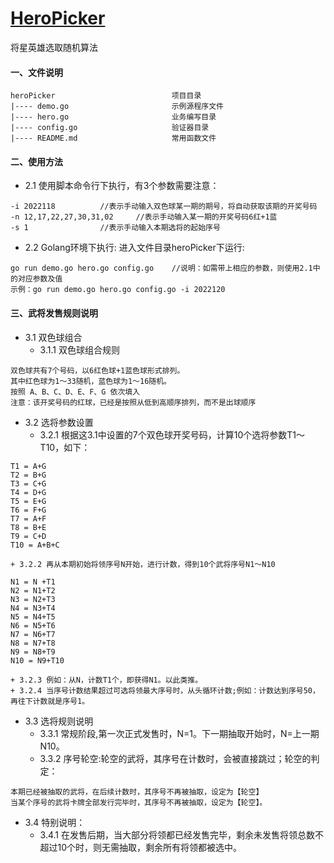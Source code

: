 # [HeroPicker](https://github.com/yueqi-jiangxing/heroPicker)

将星英雄选取随机算法

#### 一、文件说明

    heroPicker					        项目目录
    |---- demo.go				        示例源程序文件
    |---- hero.go						业务编写目录
    |---- config.go						验证器目录
    |---- README.md						常用函数文件

#### 二、使用方法

+ 2.1 使用脚本命令行下执行，有3个参数需要注意：
```
-i 2022118			//表示手动输入双色球某一期的期号，将自动获取该期的开奖号码
-n 12,17,22,27,30,31,02		//表示手动输入某一期的开奖号码6红+1蓝
-s 1				//表示手动输入本期选将的起始序号
```

+ 2.2 Golang环境下执行: 进入文件目录heroPicker下运行: 
```
go run demo.go hero.go config.go	//说明：如需带上相应的参数，则使用2.1中的对应参数及值
示例：go run demo.go hero.go config.go -i 2022120
```

#### 三、武将发售规则说明

+ 3.1 双色球组合
	+ 3.1.1 双色球组合规则
```
双色球共有7个号码，以6红色球+1蓝色球形式排列。
其中红色球为1～33随机，蓝色球为1～16随机。
按照 A、B、C、D、E、F、G 依次填入
注意：该开奖号码的红球，已经是按照从低到高顺序排列，而不是出球顺序
```

+ 3.2 选将参数设置
	+ 3.2.1 根据这3.1中设置的7个双色球开奖号码，计算10个选将参数T1～T10，如下：
```
T1 = A+G
T2 = B+G
T3 = C+G
T4 = D+G
T5 = E+G
T6 = F+G
T7 = A+F
T8 = B+E
T9 = C+D
T10 = A+B+C
```
	+ 3.2.2 再从本期初始将领序号N开始，进行计数，得到10个武将序号N1～N10
```
N1 = N +T1
N2 = N1+T2
N3 = N2+T3
N4 = N3+T4
N5 = N4+T5
N6 = N5+T6
N7 = N6+T7
N8 = N7+T8
N9 = N8+T9
N10 = N9+T10
```

	+ 3.2.3 例如：从N，计数T1个，即获得N1。以此类推。
	+ 3.2.4 当序号计数结果超过可选将领最大序号时，从头循环计数;例如：计数达到序号50，再往下计数就是序号1。

+ 3.3 选将规则说明
	+ 3.3.1 常规阶段,第一次正式发售时，N=1。下一期抽取开始时，N=上一期N10。
	+ 3.3.2 序号轮空:轮空的武将，其序号在计数时，会被直接跳过；轮空的判定：
```
本期已经被抽取的武将，在后续计数时，其序号不再被抽取，设定为【轮空】
当某个序号的武将卡牌全部发行完毕时，其序号不再被抽取，设定为【轮空】。
```

+ 3.4 特别说明：
	+ 3.4.1 在发售后期，当大部分将领都已经发售完毕，剩余未发售将领总数不超过10个时，则无需抽取，剩余所有将领都被选中。

<br>